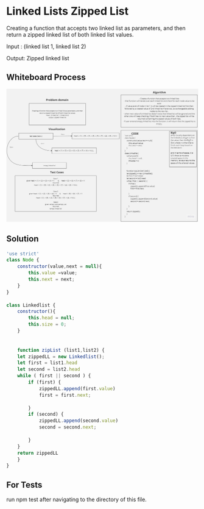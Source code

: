 # Linked Lists Zipped List

Creating a function that accepts two linked list as parameters, and then return a zipped linked list of both linked list values.

Input : (linked list 1, linked list 2)

Output: Zipped linked list

## Whiteboard Process

![Linked list white board](./assets/Zipped%20List.jpg)

## Solution

``` javascript
'use strict'
class Node {
    constructor(value,next = null){
        this.value =value;
        this.next = next;
    }
}

class Linkedlist {
    constructor(){
        this.head = null;
        this.size = 0;
    }


    function zipList (list1,list2) {
    let zippedLL = new Linkedlist();
    let first = list1.head
    let second = list2.head
    while ( first || second ) {
        if (first) {
            zippedLL.append(first.value)
            first = first.next;
            
        }
        if (second) {
            zippedLL.append(second.value)
            second = second.next;
            
        }      
    }
    return zippedLL
    }
}

```

## For Tests

run npm test after navigating to the directory of this file.

